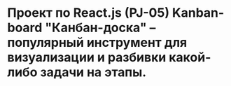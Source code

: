 # Проект по React.js (PJ-05) Kanban-board "Канбан-доска" – популярный инструмент для визуализации и разбивки какой-либо задачи на этапы.
